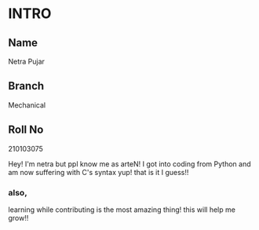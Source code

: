# INTRO
## Name 
Netra Pujar

## Branch
Mechanical

## Roll No
210103075

Hey! I'm netra but ppl know me as arteN!
I got into coding from Python and am now suffering with C's syntax
yup! that is it I guess!!

### also,
 learning while contributing is the most amazing thing!
this will help me grow!!

